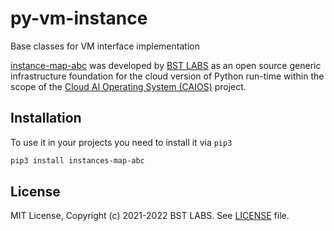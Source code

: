 # py-vm-instance
Base classes for VM interface implementation

[instance-map-abc](https://github.com/BstLabs/py-vm-instance) was developed by [BST LABS](https://github.com/BstLabs/) as an open source generic infrastructure foundation for the cloud version of Python run-time within the scope of the [Cloud AI Operating System (CAIOS)](http://caios.io) project.


## Installation

To use it in your projects you need to install it via `pip3`

```bash
pip3 install instances-map-abc
```

## License

MIT License, Copyright (c) 2021-2022 BST LABS. See [LICENSE](https://github.com/BstLabs/py-vm-instance/LICENCE.md) file.